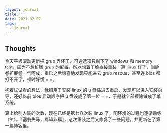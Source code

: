 ```yaml
---
layout: journal
title: ''
date: 2021-02-07
tags:
  - journal
---
```


## Thoughts

今天平板滚动更新把 grub 弄坏了，可选选项只剩下了 windows 和 memory test，因为不想折腾 grub 的配置，所以想着干脆直接重装一遍 linux 好了，删除卷扩展卷一气呵成，重启之后惊喜地发现只能进去 grub rescue，甚至连 bios 都打不开了，顿时好慌 = =。

抱着试试看的想法，我把用于安装 linux 的 u 盘插进去重启，发现可以进入安装向导，还好以前 bios 启动顺序把 u 盘设成了第一位 = =，于是就全部擦除做成了单系统。

算上给别人装的次数，现在已经是第七八次装 linux 了，配环境的过程也逐渐熟练（笑）。『塞翁失马，焉知非福』，这次重装之后又修复了一些问题，并更新在了第一篇博客里。